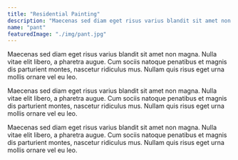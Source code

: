 ```yaml
---
title: "Residential Painting"
description: "Maecenas sed diam eget risus varius blandit sit amet non magna. Nulla vitae elit libero, a pharetra augue. Cum sociis natoque penatibus et magnis dis parturient montes, nascetur ridiculus mus. Nullam quis risus eget urna mollis ornare vel eu leo."
name: "pant"
featuredImage: "./img/pant.jpg"
---
```


Maecenas sed diam eget risus varius blandit sit amet non magna. Nulla vitae elit libero, a pharetra augue. Cum sociis natoque penatibus et magnis dis parturient montes, nascetur ridiculus mus. Nullam quis risus eget urna mollis ornare vel eu leo.

Maecenas sed diam eget risus varius blandit sit amet non magna. Nulla vitae elit libero, a pharetra augue. Cum sociis natoque penatibus et magnis dis parturient montes, nascetur ridiculus mus. Nullam quis risus eget urna mollis ornare vel eu leo.

Maecenas sed diam eget risus varius blandit sit amet non magna. Nulla vitae elit libero, a pharetra augue. Cum sociis natoque penatibus et magnis dis parturient montes, nascetur ridiculus mus. Nullam quis risus eget urna mollis ornare vel eu leo.